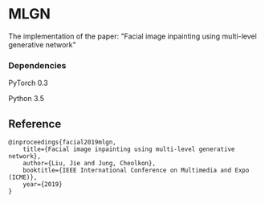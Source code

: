 # MLGN
The implementation of the paper: "Facial image inpainting using multi-level generative network"
### Dependencies
PyTorch 0.3

Python 3.5


## Reference
```
@inproceedings{facial2019mlgn,
	title={Facial image inpainting using multi-level generative network},
	author={Liu, Jie and Jung, Cheolkon},
	booktitle={IEEE International Conference on Multimedia and Expo (ICME)},
	year={2019}
}
```

